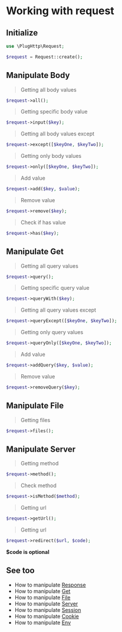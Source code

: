 # Working with request

## Initialize
```php
use \PlugHttp\Request;

$request = Request::create();
```

## Manipulate Body

>  Getting all body values
```php
$request->all();
```

> Getting specific body value
```php
$request->input($key);
```

> Getting all body values except
```php
$request->except([$keyOne, $keyTwo]);
```

> Getting only body values
```php
$request->only([$keyOne, $keyTwo]);
```

> Add value
```php
$request->add($key, $value);
```

> Remove value
```php
$request->remove($key);
```

> Check if has value
```php
$request->has($key);
```

## Manipulate Get

>  Getting all query values
```php
$request->query();
```

> Getting specific query value
```php
$request->queryWith($key);
```

> Getting all query values except
```php
$request->queryExcept([$keyOne, $keyTwo]);
```

> Getting only query values
```php
$request->queryOnly([$keyOne, $keyTwo]);
```

> Add value
```php
$request->addQuery($key, $value);
```

> Remove value
```php
$request->removeQuery($key);
```

## Manipulate File

> Getting files
```php
$request->files();
```

## Manipulate Server

> Getting method
```php
$request->method();
```

> Check method
```php
$request->isMethod($method);
```

> Getting url
```php
$request->getUrl();
```

> Getting url
```php
$request->redirect($url, $code);
```
**$code is optional**

## See too
* How to manipulate [Response](response.md)
* How to manipulate [Get](get.md)
* How to manipulate [File](file.md)
* How to manipulate [Server](server.md)
* How to manipulate [Session](session.md)
* How to manipulate [Cookie](cookie.md)
* How to manipulate [Env](env.md)